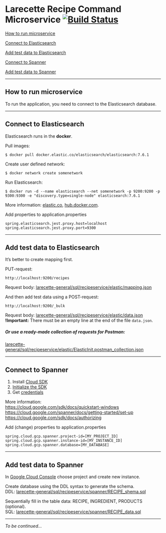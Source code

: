 # Larecette Recipe Command Microservice [![Build Status](http://34.91.81.167/jenkins/buildStatus/icon?job=laRecette%2Frecipe-command-microservice)](http://34.91.81.167/jenkins/job/laRecette/job/recipe-command-microservice/)

[How to run microservice](#how-to-run-microservice)

[Connect to Elasticsearch](#connect-to-elasticsearch)

[Add test data to Elasticsearch](#add-test-data-to-elasticsearch)

[Connect to Spanner](#connect-to-spanner)

[Add test data to Spanner](#add-test-data-to-spanner)

***
## How to run microservice
To run the application, you need to connect to the Elasticsearch database.

***
## Connect to Elasticsearch
Elasticsearch runs in the **docker**.

Pull images:
```
$ docker pull docker.elastic.co/elasticsearch/elasticsearch:7.6.1
```
Create user defined network:
```
$ docker network create somenetwork
```
Run Elasticsearch:
```
$ docker run -d --name elasticsearch --net somenetwork -p 9200:9200 -p 9300:9300 -e "discovery.type=single-node" elasticsearch:7.6.1
```
More information: [elastic.co](https://www.elastic.co/guide/en/elasticsearch/reference/current/docker.html),
 [hub.docker.com](https://hub.docker.com/_/elasticsearch).
 

Add properties to application.properties
```
spring.elasticsearch.jest.proxy.host=localhost
spring.elasticsearch.jest.proxy.port=9300
```
***

## Add test data to Elasticsearch
It’s better to create mapping first.

PUT-request:
```
http://localhost:9200/recipes
```
Request body:
[larecette-general/sql/recipeservice/elastic/mapping.json](https://github.com/bacardl/larecette-general/tree/master/sql/recipeservice/elastic/mapping.json)

And then add test data using a POST-request:
```
http://localhost:9200/_bulk
```
Request body: 
[larecette-general/sql/recipeservice/elastic/data.json](https://github.com/bacardl/larecette-general/tree/master/sql/recipeservice/elastic/data.json)  
**!Important:** There must be an empty line at the end of the file `data.json`.

##### Or use a ready-made collection of requests for Postman:  
[larecette-general/sql/recipeservice/elastic/ElasticInit.postman_collection.json](https://github.com/bacardl/larecette-general/tree/master/sql/recipeservice/elastic/ElasticInit.postman_collection.json)

***
## Connect to Spanner


1. Install [Cloud SDK](https://cloud.google.com/sdk/docs#install_the_latest_cloud_tools_version_cloudsdk_current_version)
2. [Initialize the SDK](https://cloud.google.com/sdk/docs/quickstart-windows#initialize_the_sdk)
3. Get [credentials](https://cloud.google.com/docs/authentication/getting-started)

More information:  
https://cloud.google.com/sdk/docs/quickstart-windows
https://cloud.google.com/spanner/docs/getting-started/set-up  
https://cloud.google.com/sdk/docs/authorizing

Add (change) properties to application.properties
```
spring.cloud.gcp.spanner.project-id=[MY_PROJECT_ID]
spring.cloud.gcp.spanner.instance-id=[MY_INSTANCE_ID]
spring.cloud.gcp.spanner.database=[MY_DATABASE]
```

***
## Add test data to Spanner

In [Google Cloud Console](https://console.cloud.google.com/spanner) choose project and create new instance.

Create database using the DDL syntax to generate the schema.  
DDL: [larecette-general/sql/recipeservice/spanner/RECIPE_shema.sql](https://github.com/bacardl/larecette-general/tree/master/sql/recipeservice/spanner/RECIPE_shema.sql)

Sequentially fill in the table data: RECIPE, INGREDIENT, PRODUCTS (optional).  
SQL: [larecette-general/sql/recipeservice/spanner/RECIPE_data.sql](https://github.com/bacardl/larecette-general/tree/master/sql/recipeservice/spanner/RECIPE_data.sql)


***
*To be continued...*
